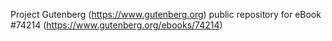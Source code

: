 Project Gutenberg (https://www.gutenberg.org) public repository for
eBook #74214 (https://www.gutenberg.org/ebooks/74214)
